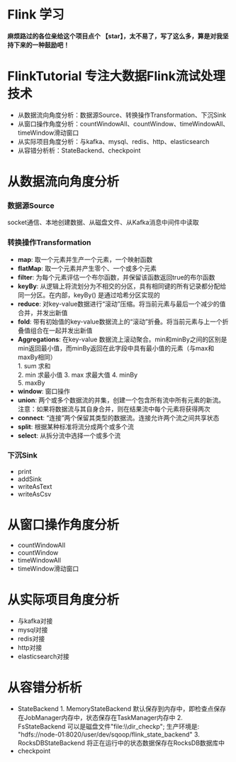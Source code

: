# Flink 学习
#### 麻烦路过的各位亲给这个项目点个 【star】，太不易了，写了这么多，算是对我坚持下来的一种鼓励吧！
  
  
  
  
# FlinkTutorial **专注大数据Flink流试处理**技术
- 从数据流向角度分析：数据源Source、转换操作Transformation、下沉Sink 
- 从窗口操作角度分析：countWindowAll、countWindow、timeWindowAll、timeWindow滑动窗口 
- 从实际项目角度分析：与kafka、mysql、redis、http、elasticsearch 
- 从容错分析析：StateBackend、checkpoint 

# 从数据流向角度分析
### 数据源Source
socket通信、本地创建数据、从磁盘文件、从Kafka消息中间件中读取

### 转换操作Transformation
- **map**: 取一个元素并生产一个元素，一个映射函数
- **flatMap**: 取一个元素并产生零个、一个或多个元素
- **filter**: 为每个元素评估一个布尔函数，并保留该函数返回true的布尔函数
- **keyBy**: 从逻辑上将流划分为不相交的分区，具有相同键的所有记录都分配给同一分区。在内部，keyBy() 是通过哈希分区实现的
- **reduce**: 对key-value数据进行“滚动”压缩。将当前元素与最后一个减少的值合并，并发出新值
- **fold**: 带有初始值的key-value数据流上的“滚动”折叠。将当前元素与上一个折叠值组合在一起并发出新值
- **Aggregations**: 在key-value 数据流上滚动聚合。min和minBy之间的区别是min返回最小值，而minBy返回在此字段中具有最小值的元素（与max和maxBy相同）   
       1. sum 求和  
       2. min 求最小值
       3. max 求最大值 
       4. minBy  
       5. maxBy  
- **window**: 窗口操作
- **union**: 两个或多个数据流的并集，创建一个包含所有流中所有元素的新流。注意：如果将数据流与其自身合并，则在结果流中每个元素将获得两次
- **connect**: “连接”两个保留其类型的数据流。连接允许两个流之间共享状态
- **split**: 根据某种标准将流分成两个或多个流
- **select**: 从拆分流中选择一个或多个流


### 下沉Sink
- print
- addSink
- writeAsText
- writeAsCsv


# 从窗口操作角度分析
- countWindowAll
- countWindow
- timeWindowAll
- timeWindow滑动窗口 


# 从实际项目角度分析
- 与kafka对接
- mysql对接
- redis对接
- http对接
- elasticsearch对接


# 从容错分析析
- StateBackend
       1. MemoryStateBackend 默认保存到内存中，即检查点保存在JobManager内存中，状态保存在TaskManager内存中
       2. FsStateBackend 可以是磁盘文件"file:\\\dir_checkp"; 生产环境是: "hdfs://node-01:8020/user/dev/sqoop/flink_state_backend"
       3. RocksDBStateBackend 将正在运行中的状态数据保存在RocksDB数据库中  
- checkpoint





